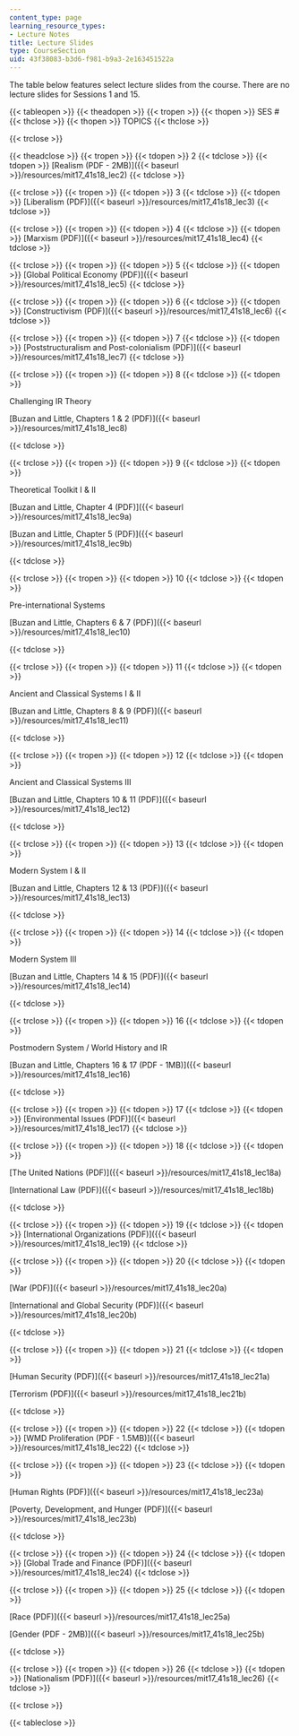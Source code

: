```yaml
---
content_type: page
learning_resource_types:
- Lecture Notes
title: Lecture Slides
type: CourseSection
uid: 43f38083-b3d6-f981-b9a3-2e163451522a
---
```


The table below features select lecture slides from the course. There are no lecture slides for Sessions 1 and 15.

{{< tableopen >}}
{{< theadopen >}}
{{< tropen >}}
{{< thopen >}}
SES #
{{< thclose >}}
{{< thopen >}}
TOPICS
{{< thclose >}}

{{< trclose >}}

{{< theadclose >}}
{{< tropen >}}
{{< tdopen >}}
2
{{< tdclose >}}
{{< tdopen >}}
[Realism (PDF - 2MB)]({{< baseurl >}}/resources/mit17_41s18_lec2)
{{< tdclose >}}

{{< trclose >}}
{{< tropen >}}
{{< tdopen >}}
3
{{< tdclose >}}
{{< tdopen >}}
[Liberalism (PDF)]({{< baseurl >}}/resources/mit17_41s18_lec3)
{{< tdclose >}}

{{< trclose >}}
{{< tropen >}}
{{< tdopen >}}
4
{{< tdclose >}}
{{< tdopen >}}
[Marxism (PDF)]({{< baseurl >}}/resources/mit17_41s18_lec4)
{{< tdclose >}}

{{< trclose >}}
{{< tropen >}}
{{< tdopen >}}
5
{{< tdclose >}}
{{< tdopen >}}
[Global Political Economy (PDF)]({{< baseurl >}}/resources/mit17_41s18_lec5)
{{< tdclose >}}

{{< trclose >}}
{{< tropen >}}
{{< tdopen >}}
6
{{< tdclose >}}
{{< tdopen >}}
[Constructivism (PDF)]({{< baseurl >}}/resources/mit17_41s18_lec6)
{{< tdclose >}}

{{< trclose >}}
{{< tropen >}}
{{< tdopen >}}
7
{{< tdclose >}}
{{< tdopen >}}
[Poststructuralism and Post-colonialism (PDF)]({{< baseurl >}}/resources/mit17_41s18_lec7)
{{< tdclose >}}

{{< trclose >}}
{{< tropen >}}
{{< tdopen >}}
8
{{< tdclose >}}
{{< tdopen >}}


Challenging IR Theory

[Buzan and Little, Chapters 1 & 2 (PDF)]({{< baseurl >}}/resources/mit17_41s18_lec8)


{{< tdclose >}}

{{< trclose >}}
{{< tropen >}}
{{< tdopen >}}
9
{{< tdclose >}}
{{< tdopen >}}


Theoretical Toolkit I & II

[Buzan and Little, Chapter 4 (PDF)]({{< baseurl >}}/resources/mit17_41s18_lec9a)

[Buzan and Little, Chapter 5 (PDF)]({{< baseurl >}}/resources/mit17_41s18_lec9b)


{{< tdclose >}}

{{< trclose >}}
{{< tropen >}}
{{< tdopen >}}
10
{{< tdclose >}}
{{< tdopen >}}


Pre-international Systems

[Buzan and Little, Chapters 6 & 7 (PDF)]({{< baseurl >}}/resources/mit17_41s18_lec10)


{{< tdclose >}}

{{< trclose >}}
{{< tropen >}}
{{< tdopen >}}
11
{{< tdclose >}}
{{< tdopen >}}


Ancient and Classical Systems I & II

[Buzan and Little, Chapters 8 & 9 (PDF)]({{< baseurl >}}/resources/mit17_41s18_lec11)


{{< tdclose >}}

{{< trclose >}}
{{< tropen >}}
{{< tdopen >}}
12
{{< tdclose >}}
{{< tdopen >}}


Ancient and Classical Systems III

[Buzan and Little, Chapters 10 & 11 (PDF)]({{< baseurl >}}/resources/mit17_41s18_lec12)


{{< tdclose >}}

{{< trclose >}}
{{< tropen >}}
{{< tdopen >}}
13
{{< tdclose >}}
{{< tdopen >}}


Modern System I & II

[Buzan and Little, Chapters 12 & 13 (PDF)]({{< baseurl >}}/resources/mit17_41s18_lec13)


{{< tdclose >}}

{{< trclose >}}
{{< tropen >}}
{{< tdopen >}}
14
{{< tdclose >}}
{{< tdopen >}}


Modern System III

[Buzan and Little, Chapters 14 & 15 (PDF)]({{< baseurl >}}/resources/mit17_41s18_lec14)


{{< tdclose >}}

{{< trclose >}}
{{< tropen >}}
{{< tdopen >}}
16
{{< tdclose >}}
{{< tdopen >}}


Postmodern System / World History and IR

[Buzan and Little, Chapters 16 & 17 (PDF - 1MB)]({{< baseurl >}}/resources/mit17_41s18_lec16)


{{< tdclose >}}

{{< trclose >}}
{{< tropen >}}
{{< tdopen >}}
17
{{< tdclose >}}
{{< tdopen >}}
[Environmental Issues (PDF)]({{< baseurl >}}/resources/mit17_41s18_lec17)
{{< tdclose >}}

{{< trclose >}}
{{< tropen >}}
{{< tdopen >}}
18
{{< tdclose >}}
{{< tdopen >}}


[The United Nations (PDF)]({{< baseurl >}}/resources/mit17_41s18_lec18a) 

[International Law (PDF)]({{< baseurl >}}/resources/mit17_41s18_lec18b)


{{< tdclose >}}

{{< trclose >}}
{{< tropen >}}
{{< tdopen >}}
19
{{< tdclose >}}
{{< tdopen >}}
[International Organizations (PDF)]({{< baseurl >}}/resources/mit17_41s18_lec19)
{{< tdclose >}}

{{< trclose >}}
{{< tropen >}}
{{< tdopen >}}
20
{{< tdclose >}}
{{< tdopen >}}


[War (PDF)]({{< baseurl >}}/resources/mit17_41s18_lec20a)

[International and Global Security (PDF)]({{< baseurl >}}/resources/mit17_41s18_lec20b)


{{< tdclose >}}

{{< trclose >}}
{{< tropen >}}
{{< tdopen >}}
21
{{< tdclose >}}
{{< tdopen >}}


[Human Security (PDF)]({{< baseurl >}}/resources/mit17_41s18_lec21a)

[Terrorism (PDF)]({{< baseurl >}}/resources/mit17_41s18_lec21b)


{{< tdclose >}}

{{< trclose >}}
{{< tropen >}}
{{< tdopen >}}
22
{{< tdclose >}}
{{< tdopen >}}
[WMD Proliferation (PDF - 1.5MB)]({{< baseurl >}}/resources/mit17_41s18_lec22)
{{< tdclose >}}

{{< trclose >}}
{{< tropen >}}
{{< tdopen >}}
23
{{< tdclose >}}
{{< tdopen >}}


[Human Rights (PDF)]({{< baseurl >}}/resources/mit17_41s18_lec23a)

[Poverty, Development, and Hunger (PDF)]({{< baseurl >}}/resources/mit17_41s18_lec23b)


{{< tdclose >}}

{{< trclose >}}
{{< tropen >}}
{{< tdopen >}}
24
{{< tdclose >}}
{{< tdopen >}}
[Global Trade and Finance (PDF)]({{< baseurl >}}/resources/mit17_41s18_lec24)
{{< tdclose >}}

{{< trclose >}}
{{< tropen >}}
{{< tdopen >}}
25
{{< tdclose >}}
{{< tdopen >}}


[Race (PDF)]({{< baseurl >}}/resources/mit17_41s18_lec25a)

[Gender (PDF - 2MB)]({{< baseurl >}}/resources/mit17_41s18_lec25b)


{{< tdclose >}}

{{< trclose >}}
{{< tropen >}}
{{< tdopen >}}
26
{{< tdclose >}}
{{< tdopen >}}
[Nationalism (PDF)]({{< baseurl >}}/resources/mit17_41s18_lec26)
{{< tdclose >}}

{{< trclose >}}

{{< tableclose >}}